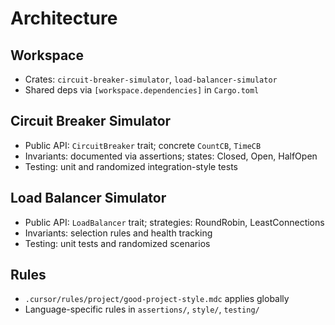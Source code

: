 # Architecture

## Workspace
- Crates: `circuit-breaker-simulator`, `load-balancer-simulator`
- Shared deps via `[workspace.dependencies]` in `Cargo.toml`

## Circuit Breaker Simulator
- Public API: `CircuitBreaker` trait; concrete `CountCB`, `TimeCB`
- Invariants: documented via assertions; states: Closed, Open, HalfOpen
- Testing: unit and randomized integration-style tests

## Load Balancer Simulator
- Public API: `LoadBalancer` trait; strategies: RoundRobin, LeastConnections
- Invariants: selection rules and health tracking
- Testing: unit tests and randomized scenarios

## Rules
- `.cursor/rules/project/good-project-style.mdc` applies globally
- Language-specific rules in `assertions/`, `style/`, `testing/`

